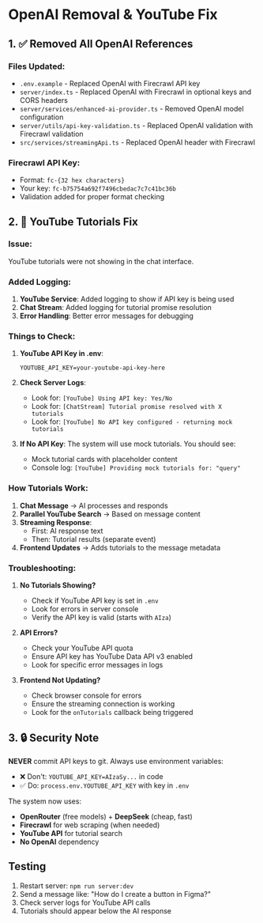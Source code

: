 # OpenAI Removal & YouTube Fix

## 1. ✅ Removed All OpenAI References

### Files Updated:
- `.env.example` - Replaced OpenAI with Firecrawl API key
- `server/index.ts` - Replaced OpenAI with Firecrawl in optional keys and CORS headers
- `server/services/enhanced-ai-provider.ts` - Removed OpenAI model configuration
- `server/utils/api-key-validation.ts` - Replaced OpenAI validation with Firecrawl validation
- `src/services/streamingApi.ts` - Replaced OpenAI header with Firecrawl

### Firecrawl API Key:
- Format: `fc-{32 hex characters}`
- Your key: `fc-b75754a692f7496cbedac7c7c41bc36b`
- Validation added for proper format checking

## 2. 🔧 YouTube Tutorials Fix

### Issue:
YouTube tutorials were not showing in the chat interface.

### Added Logging:
1. **YouTube Service**: Added logging to show if API key is being used
2. **Chat Stream**: Added logging for tutorial promise resolution
3. **Error Handling**: Better error messages for debugging

### Things to Check:

1. **YouTube API Key in .env**:
   ```env
   YOUTUBE_API_KEY=your-youtube-api-key-here
   ```

2. **Check Server Logs**:
   - Look for: `[YouTube] Using API key: Yes/No`
   - Look for: `[ChatStream] Tutorial promise resolved with X tutorials`
   - Look for: `[YouTube] No API key configured - returning mock tutorials`

3. **If No API Key**:
   The system will use mock tutorials. You should see:
   - Mock tutorial cards with placeholder content
   - Console log: `[YouTube] Providing mock tutorials for: "query"`

### How Tutorials Work:

1. **Chat Message** → AI processes and responds
2. **Parallel YouTube Search** → Based on message content
3. **Streaming Response**:
   - First: AI response text
   - Then: Tutorial results (separate event)
4. **Frontend Updates** → Adds tutorials to the message metadata

### Troubleshooting:

1. **No Tutorials Showing?**
   - Check if YouTube API key is set in `.env`
   - Look for errors in server console
   - Verify the API key is valid (starts with `AIza`)

2. **API Errors?**
   - Check your YouTube API quota
   - Ensure API key has YouTube Data API v3 enabled
   - Look for specific error messages in logs

3. **Frontend Not Updating?**
   - Check browser console for errors
   - Ensure the streaming connection is working
   - Look for the `onTutorials` callback being triggered

## 3. 🔒 Security Note

**NEVER** commit API keys to git. Always use environment variables:
- ❌ Don't: `YOUTUBE_API_KEY=AIzaSy...` in code
- ✅ Do: `process.env.YOUTUBE_API_KEY` with key in `.env`

The system now uses:
- **OpenRouter** (free models) + **DeepSeek** (cheap, fast)
- **Firecrawl** for web scraping (when needed)
- **YouTube API** for tutorial search
- **No OpenAI** dependency

## Testing

1. Restart server: `npm run server:dev`
2. Send a message like: "How do I create a button in Figma?"
3. Check server logs for YouTube API calls
4. Tutorials should appear below the AI response